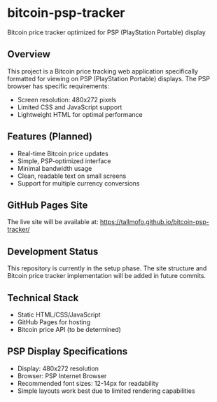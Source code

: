 # bitcoin-psp-tracker

Bitcoin price tracker optimized for PSP (PlayStation Portable) display

## Overview

This project is a Bitcoin price tracking web application specifically formatted for viewing on PSP (PlayStation Portable) displays. The PSP browser has specific requirements:
- Screen resolution: 480x272 pixels
- Limited CSS and JavaScript support
- Lightweight HTML for optimal performance

## Features (Planned)

- Real-time Bitcoin price updates
- Simple, PSP-optimized interface
- Minimal bandwidth usage
- Clean, readable text on small screens
- Support for multiple currency conversions

## GitHub Pages Site

The live site will be available at: https://tallmofo.github.io/bitcoin-psp-tracker/

## Development Status

This repository is currently in the setup phase. The site structure and Bitcoin price tracker implementation will be added in future commits.

## Technical Stack

- Static HTML/CSS/JavaScript
- GitHub Pages for hosting
- Bitcoin price API (to be determined)

## PSP Display Specifications

- Display: 480x272 resolution
- Browser: PSP Internet Browser
- Recommended font sizes: 12-14px for readability
- Simple layouts work best due to limited rendering capabilities

